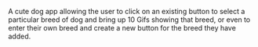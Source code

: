 A cute dog app allowing the user to click on an existing button to select a particular breed of dog and bring up 10 Gifs showing that breed, or even to enter their own breed and create a new button for the breed they have added.
